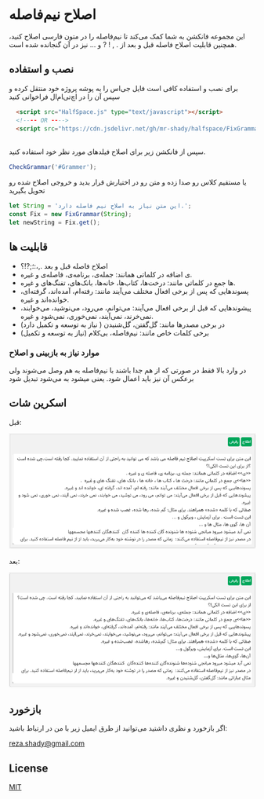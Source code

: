 
# اصلاح نیم‌فاصله

این مجموعه فانکشن به شما کمک می‌کند تا نیم‌فاصله را در متون فارسی اصلاح کنید، همچنین قابلیت اصلاح فاصله قبل و بعد از . , ! ? و ... نیز در آن گنجانده شده است.




## نصب و استفاده

برای نصب و استفاده کافی است فایل جی‌اس را به پوشه پروژه خود منتقل کرده و سپس آن را در اچ‌تی‌ام‌ال فراخوانی کنید

```html
  <script src="HalfSpace.js" type="text/javascript"></script>
  <!---- OR ---->
  <script src="https://cdn.jsdelivr.net/gh/mr-shady/halfspace/FixGrammar.min.js" type="text/javascript"></script>
  
```

سپس از فانکشن زیر برای اصلاح فیلد‌های مورد نظر خود استفاده کنید.

```javascript
CheckGrammar('#Grammer');
```

یا مستقیم کلاس رو صدا زده و متن رو در اختیارش قرار بدید و خروجی اصلاح شده رو تحویل بگیرید
```javascript
let String = 'این متن نیاز به اصلاح نیم فاصله دارد.';
const Fix = new FixGrammar(String);
let newString = Fix.get();
```
    
## قابلیت ها

- اصلاح فاصله قبل و بعد .,،:؛;?!؟
- ی اضافه در کلماتی همانند: جمله‌ی، برنامه‌ی، فاصله‌ی و غیره.
- ها جمع در کلماتی مانند: درخت‌ها، کتاب‌ها، خانه‌ها، بانک‌های، تفنگ‌های و غیره.
- پسوندهایی که پس از برخی افعال مختلف می‌آیند مانند: رفته‌ام، آمده‌اند، گرفته‌ای، خوانده‌اند و غیره.
- پیشوندهایی که قبل از برخی افعال می‌آیند: می‌توانم، می‌رود، می‌نوشید، می‌خوابند، نمی‌خرند، نمی‌آیند، نمی‌خوری، نمی‌شود و غیره.
- در برخی مصدرها مانند: گل‌گفتن، گل‌شنیدن ( نیاز به توسعه و تکمیل دارد)
- برخی کلمات خاص مانند: نیم‌فاصله، بی‌کلام (نیاز به توسعه و تکمیل)

### موارد نیاز به بازبینی و اصلاح
در وارد بالا فقط در صورتی که از هم جدا باشند با نیم‌فاصله به هم وصل می‌شوند ولی برعکس آن نیز باید اعمال شود. یعنی
میشود به می‌شود تبدیل شود
## اسکرین شات
قبل:

![Before](https://github.com/mr-shady/halfspace/raw/main/Screenshot.png)

بعد:

![After](https://github.com/mr-shady/halfspace/raw/main/Screenshot-after.png)


## بازخورد

اگر بازخورد و نظری داشتید می‌توانید از طرق ایمیل زیر با من در ارتباط باشید:

reza.shady@gmail.com


## License

[MIT](https://choosealicense.com/licenses/mit/)

